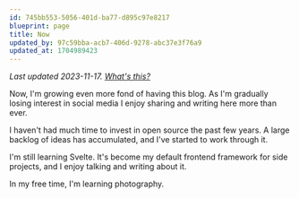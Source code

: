 ```yaml
---
id: 745bb553-5056-401d-ba77-d895c97e8217
blueprint: page
title: Now
updated_by: 97c59bba-acb7-406d-9278-abc37e3f76a9
updated_at: 1704989423
---
```

*Last updated 2023-11-17. [What's this?](https://sive.rs/nowff)*

Now, I'm growing even more fond of having this blog. As I'm gradually losing interest in social media I enjoy sharing and writing here more than ever.

I haven't had much time to invest in open source the past few years. A large backlog of ideas has accumulated, and I've started to work through it.

I'm still learning Svelte. It's become my default frontend framework for side projects, and I enjoy talking and writing about it.

In my free time, I'm learning photography.